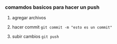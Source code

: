 ### comamdos basicos para hacer un push 
1. agregar archivos

2. hacer commit
`git commit -m "esto es un commit"`

3. subir cambios
`git push`